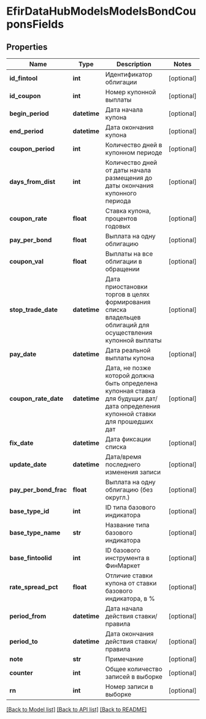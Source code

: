 # EfirDataHubModelsModelsBondCouponsFields

## Properties
Name | Type | Description | Notes
------------ | ------------- | ------------- | -------------
**id_fintool** | **int** | Идентификатор облигации | [optional] 
**id_coupon** | **int** | Номер купонной выплаты | [optional] 
**begin_period** | **datetime** | Дата начала купона | [optional] 
**end_period** | **datetime** | Дата окончания купона | [optional] 
**coupon_period** | **int** | Количество дней в купонном периоде | [optional] 
**days_from_dist** | **int** | Количество дней от даты начала размещения до даты окончания купонного периода | [optional] 
**coupon_rate** | **float** | Ставка купона, процентов годовых | [optional] 
**pay_per_bond** | **float** | Выплата на одну облигацию | [optional] 
**coupon_val** | **float** | Выплаты на все облигации в обращении | [optional] 
**stop_trade_date** | **datetime** | Дата приостановки торгов в целях формирования списка владельцев облигаций для осуществления купонной выплаты | [optional] 
**pay_date** | **datetime** | Дата реальной выплаты купона | [optional] 
**coupon_rate_date** | **datetime** | Дата, не позже которой должна быть определена купонная ставка для будущих дат/дата определения купонной ставки для прошедших дат | [optional] 
**fix_date** | **datetime** | Дата фиксации списка | [optional] 
**update_date** | **datetime** | Дата/время последнего изменения записи | [optional] 
**pay_per_bond_frac** | **float** | Выплата на одну облигацию (без округл.) | [optional] 
**base_type_id** | **int** | ID типа базового индикатора | [optional] 
**base_type_name** | **str** | Название типа базового индикатора | [optional] 
**base_fintoolid** | **int** | ID базового инструмента в ФинМаркет | [optional] 
**rate_spread_pct** | **float** | Отличие ставки купона от ставки базового индикатора, в % | [optional] 
**period_from** | **datetime** | Дата начала действия ставки/правила | [optional] 
**period_to** | **datetime** | Дата окончания действия ставки/правила | [optional] 
**note** | **str** | Примечание | [optional] 
**counter** | **int** | Общее количество записей в выборке | [optional] 
**rn** | **int** | Номер записи в выборке | [optional] 

[[Back to Model list]](../README.md#documentation-for-models) [[Back to API list]](../README.md#documentation-for-api-endpoints) [[Back to README]](../README.md)


